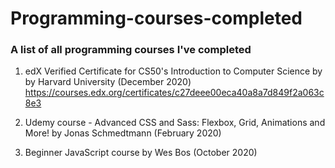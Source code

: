 # Programming-courses-completed
### A list of all programming courses I've completed


1. edX Verified Certificate for CS50's Introduction to Computer Science by by Harvard University (December 2020)
https://courses.edx.org/certificates/c27deee00eca40a8a7d849f2a063c8e3

2. Udemy course - Advanced CSS and Sass: Flexbox, Grid, Animations and More! by Jonas Schmedtmann (February 2020)

3. Beginner JavaScript course by Wes Bos (October 2020)
